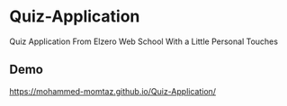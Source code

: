 # Quiz-Application
Quiz Application From Elzero Web School With a Little Personal Touches

## Demo
https://mohammed-momtaz.github.io/Quiz-Application/
